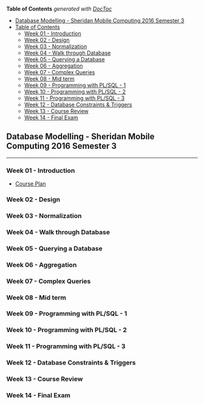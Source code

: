 <!-- START doctoc generated TOC please keep comment here to allow auto update -->
<!-- DON'T EDIT THIS SECTION, INSTEAD RE-RUN doctoc TO UPDATE -->
**Table of Contents**  *generated with [DocToc](https://github.com/thlorenz/doctoc)*

  - [Database Modelling - Sheridan Mobile Computing 2016 Semester 3](#database-modelling---sheridan-mobile-computing-2016-semester-3)
- [Table of Contents](#table-of-contents)
    - [Week 01 - Introduction](#week-01---introduction)
    - [Week 02 - Design](#week-02---design)
    - [Week 03 - Normalization](#week-03---normalization)
    - [Week 04 - Walk through Database](#week-04---walk-through-database)
    - [Week 05 - Querying a Database](#week-05---querying-a-database)
    - [Week 06 - Aggregation](#week-06---aggregation)
    - [Week 07 - Complex Queries](#week-07---complex-queries)
    - [Week 08 - Mid term](#week-08---mid-term)
    - [Week 09 - Programming with PL/SQL - 1](#week-09---programming-with-plsql---1)
    - [Week 10 - Programming with PL/SQL - 2](#week-10---programming-with-plsql---2)
    - [Week 11 - Programming with PL/SQL - 3](#week-11---programming-with-plsql---3)
    - [Week 12 - Database Constraints & Triggers](#week-12---database-constraints-&-triggers)
    - [Week 13 - Course Review](#week-13---course-review)
    - [Week 14 - Final Exam](#week-14---final-exam)

<!-- END doctoc generated TOC please keep comment here to allow auto update -->

## Database Modelling - Sheridan Mobile Computing 2016 Semester 3

---

### Week 01 - Introduction
- [Course Plan](./overview/course_plan.pdf)


### Week 02 - Design
### Week 03 - Normalization
### Week 04 - Walk through Database
### Week 05 - Querying a Database
### Week 06 - Aggregation
### Week 07 - Complex Queries
### Week 08 - Mid term
### Week 09 - Programming with PL/SQL - 1
### Week 10 - Programming with PL/SQL - 2
### Week 11 - Programming with PL/SQL - 3
### Week 12 - Database Constraints & Triggers
### Week 13 - Course Review
### Week 14 - Final Exam



